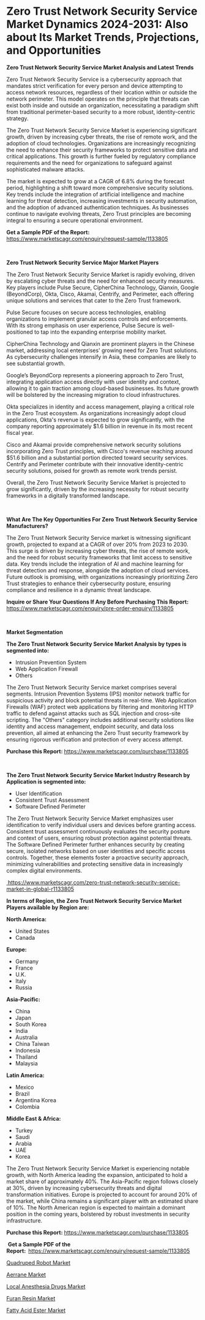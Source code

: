 <p><h1>Zero Trust Network Security Service Market Dynamics 2024-2031: Also about Its Market Trends, Projections, and Opportunities</h1></p><p><strong>Zero Trust Network Security Service Market Analysis and Latest Trends</strong></p>
<p><p>Zero Trust Network Security Service is a cybersecurity approach that mandates strict verification for every person and device attempting to access network resources, regardless of their location within or outside the network perimeter. This model operates on the principle that threats can exist both inside and outside an organization, necessitating a paradigm shift from traditional perimeter-based security to a more robust, identity-centric strategy.</p><p>The Zero Trust Network Security Service Market is experiencing significant growth, driven by increasing cyber threats, the rise of remote work, and the adoption of cloud technologies. Organizations are increasingly recognizing the need to enhance their security frameworks to protect sensitive data and critical applications. This growth is further fueled by regulatory compliance requirements and the need for organizations to safeguard against sophisticated malware attacks.</p><p>The market is expected to grow at a CAGR of 6.8% during the forecast period, highlighting a shift toward more comprehensive security solutions. Key trends include the integration of artificial intelligence and machine learning for threat detection, increasing investments in security automation, and the adoption of advanced authentication techniques. As businesses continue to navigate evolving threats, Zero Trust principles are becoming integral to ensuring a secure operational environment.</p></p>
<p><strong>Get a Sample PDF of the Report:&nbsp;</strong> <a href="https://www.marketscagr.com/enquiry/request-sample/1133805?utm_campaign=1286&utm_medium=2&utm_source=Github&utm_content=ia&utm_term=08102024&utm_id=zero-trust-network-security-service">https://www.marketscagr.com/enquiry/request-sample/1133805</a></p>
<p>&nbsp;</p>
<p><strong>Zero Trust Network Security Service Major Market Players</strong></p>
<p><p>The Zero Trust Network Security Service Market is rapidly evolving, driven by escalating cyber threats and the need for enhanced security measures. Key players include Pulse Secure, CipherChina Technology, Qianxin, Google (BeyondCorp), Okta, Cisco, Akamai, Centrify, and Perimeter, each offering unique solutions and services that cater to the Zero Trust framework.</p><p>Pulse Secure focuses on secure access technologies, enabling organizations to implement granular access controls and enforcements. With its strong emphasis on user experience, Pulse Secure is well-positioned to tap into the expanding enterprise mobility market.</p><p>CipherChina Technology and Qianxin are prominent players in the Chinese market, addressing local enterprises' growing need for Zero Trust solutions. As cybersecurity challenges intensify in Asia, these companies are likely to see substantial growth.</p><p>Google’s BeyondCorp represents a pioneering approach to Zero Trust, integrating application access directly with user identity and context, allowing it to gain traction among cloud-based businesses. Its future growth will be bolstered by the increasing migration to cloud infrastructures.</p><p>Okta specializes in identity and access management, playing a critical role in the Zero Trust ecosystem. As organizations increasingly adopt cloud applications, Okta's revenue is expected to grow significantly, with the company reporting approximately $1.6 billion in revenue in its most recent fiscal year.</p><p>Cisco and Akamai provide comprehensive network security solutions incorporating Zero Trust principles, with Cisco's revenue reaching around $51.6 billion and a substantial portion directed toward security services. Centrify and Perimeter contribute with their innovative identity-centric security solutions, poised for growth as remote work trends persist.</p><p>Overall, the Zero Trust Network Security Service Market is projected to grow significantly, driven by the increasing necessity for robust security frameworks in a digitally transformed landscape.</p></p>
<p>&nbsp;</p>
<p><strong>What Are The Key Opportunities For Zero Trust Network Security Service Manufacturers?</strong></p>
<p><p>The Zero Trust Network Security Service market is witnessing significant growth, projected to expand at a CAGR of over 20% from 2023 to 2030. This surge is driven by increasing cyber threats, the rise of remote work, and the need for robust security frameworks that limit access to sensitive data. Key trends include the integration of AI and machine learning for threat detection and response, alongside the adoption of cloud services. Future outlook is promising, with organizations increasingly prioritizing Zero Trust strategies to enhance their cybersecurity posture, ensuring compliance and resilience in a dynamic threat landscape.</p></p>
<p><strong>Inquire or Share Your Questions If Any Before Purchasing This Report:</strong> <a href="https://www.marketscagr.com/enquiry/pre-order-enquiry/1133805?utm_campaign=1286&utm_medium=2&utm_source=Github&utm_content=ia&utm_term=08102024&utm_id=zero-trust-network-security-service">https://www.marketscagr.com/enquiry/pre-order-enquiry/1133805</a></p>
<p>&nbsp;</p>
<p><strong>Market Segmentation</strong></p>
<p><strong>The Zero Trust Network Security Service Market Analysis by types is segmented into:</strong></p>
<p><ul><li>Intrusion Prevention System</li><li>Web Application Firewall</li><li>Others</li></ul></p>
<p><p>The Zero Trust Network Security Service market comprises several segments. Intrusion Prevention Systems (IPS) monitor network traffic for suspicious activity and block potential threats in real-time. Web Application Firewalls (WAF) protect web applications by filtering and monitoring HTTP traffic to defend against attacks such as SQL injection and cross-site scripting. The "Others" category includes additional security solutions like identity and access management, endpoint security, and data loss prevention, all aimed at enhancing the Zero Trust security framework by ensuring rigorous verification and protection of every access attempt.</p></p>
<p><strong>Purchase this Report:&nbsp;</strong><a href="https://www.marketscagr.com/purchase/1133805?utm_campaign=1286&utm_medium=2&utm_source=Github&utm_content=ia&utm_term=08102024&utm_id=zero-trust-network-security-service">https://www.marketscagr.com/purchase/1133805</a></p>
<p>&nbsp;</p>
<p><strong>The Zero Trust Network Security Service Market Industry Research by Application is segmented into:</strong></p>
<p><ul><li>User Identification</li><li>Consistent Trust Assessment</li><li>Software Defined Perimeter</li></ul></p>
<p><p>The Zero Trust Network Security Service Market emphasizes user identification to verify individual users and devices before granting access. Consistent trust assessment continuously evaluates the security posture and context of users, ensuring robust protection against potential threats. The Software Defined Perimeter further enhances security by creating secure, isolated networks based on user identities and specific access controls. Together, these elements foster a proactive security approach, minimizing vulnerabilities and protecting sensitive data in increasingly complex digital environments.</p></p>
<p><a href="https://www.marketscagr.com/zero-trust-network-security-service-market-in-global-r1133805?utm_campaign=1286&utm_medium=2&utm_source=Github&utm_content=ia&utm_term=08102024&utm_id=zero-trust-network-security-service">&nbsp;https://www.marketscagr.com/zero-trust-network-security-service-market-in-global-r1133805</a></p>
<p><strong>In terms of Region, the Zero Trust Network Security Service Market Players available by Region are:</strong></p>
<p>
    <p> <strong> North America: </strong>
        <ul>
            <li>United States</li>
            <li>Canada</li>
        </ul>
        </p> 
    <p> <strong> Europe: </strong>
        <ul>
            <li>Germany</li>
            <li>France</li>
            <li>U.K.</li>
            <li>Italy</li>
            <li>Russia</li>
        </ul>
        </p> 
    <p> <strong> Asia-Pacific: </strong>
        <ul>
            <li>China</li>
            <li>Japan</li>
            <li>South Korea</li>
            <li>India</li>
            <li>Australia</li>
            <li>China Taiwan</li>
            <li>Indonesia</li>
            <li>Thailand</li>
            <li>Malaysia</li>
        </ul>
        </p> 
    <p> <strong> Latin America: </strong>
        <ul>
            <li>Mexico</li>
            <li>Brazil</li>
            <li>Argentina Korea</li>
            <li>Colombia</li>
        </ul>
        </p> 
    <p> <strong> Middle East & Africa: </strong>
        <ul>
            <li>Turkey</li>
            <li>Saudi</li>
            <li>Arabia</li>
            <li>UAE</li>
            <li>Korea</li>
        </ul>
    </p>
    </p>
<p><p>The Zero Trust Network Security Service Market is experiencing notable growth, with North America leading the expansion, anticipated to hold a market share of approximately 40%. The Asia-Pacific region follows closely at 30%, driven by increasing cybersecurity threats and digital transformation initiatives. Europe is projected to account for around 20% of the market, while China remains a significant player with an estimated share of 10%. The North American region is expected to maintain a dominant position in the coming years, bolstered by robust investments in security infrastructure.</p></p>
<p><strong>Purchase this Report: </strong><a href="https://www.marketscagr.com/purchase/1133805?utm_campaign=1286&utm_medium=2&utm_source=Github&utm_content=ia&utm_term=08102024&utm_id=zero-trust-network-security-service">https://www.marketscagr.com/purchase/1133805</a></p>
<p>&nbsp;<strong>Get a Sample PDF of the Report:&nbsp;&nbsp;</strong><a href="https://www.marketscagr.com/enquiry/request-sample/1133805?utm_campaign=1286&utm_medium=2&utm_source=Github&utm_content=ia&utm_term=08102024&utm_id=zero-trust-network-security-service">https://www.marketscagr.com/enquiry/request-sample/1133805</a></p>
<p><strong></strong></p>
<p><p><a href="https://www.linkedin.com/pulse/global-quadruped-robot-market-size-trends-analysis-regional-k9eof?utm_campaign=1286&utm_medium=2&utm_source=Github&utm_content=ia&utm_term=08102024&utm_id=zero-trust-network-security-service">Quadruped Robot Market</a></p><p><a href="https://www.linkedin.com/pulse/market-insights-global-aerrane-forecast-innovation-trends-rd5af?utm_campaign=1286&utm_medium=2&utm_source=Github&utm_content=ia&utm_term=08102024&utm_id=zero-trust-network-security-service">Aerrane Market</a></p><p><a href="https://www.linkedin.com/pulse/local-anesthesia-drugs-market-evolution-key-trends-regional-bzfzf?utm_campaign=1286&utm_medium=2&utm_source=Github&utm_content=ia&utm_term=08102024&utm_id=zero-trust-network-security-service">Local Anesthesia Drugs Market</a></p><p><a href="https://www.linkedin.com/pulse/global-furan-resin-market-analysis-key-trends-future-projections-t5qtc?utm_campaign=1286&utm_medium=2&utm_source=Github&utm_content=ia&utm_term=08102024&utm_id=zero-trust-network-security-service">Furan Resin Market</a></p><p><a href="https://www.linkedin.com/pulse/strategic-forecast-fatty-acid-ester-market-growth-trends-size-02tse?utm_campaign=1286&utm_medium=2&utm_source=Github&utm_content=ia&utm_term=08102024&utm_id=zero-trust-network-security-service">Fatty Acid Ester Market</a></p></p>